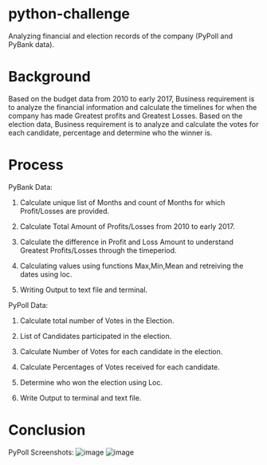 # python-challenge

Analyzing financial and election records of the company (PyPoll and PyBank data).

# Background

Based on the budget data from 2010 to early 2017, Business requirement is to analyze the financial information and calculate the timelines for when the company has made Greatest profits and Greatest Losses. Based on the election data, Business requirement is to analyze and calculate the votes for each candidate, percentage and determine who the winner is.

# Process

PyBank Data: 

1. Calculate unique list of Months and count of Months for which Profit/Losses are provided.

2. Calculate Total Amount of Profits/Losses from 2010 to early 2017.

3. Calculate the difference in Profit and Loss Amount to understand Greatest Profits/Losses through the timeperiod.

4. Calculating values using functions Max,Min,Mean and retreiving the dates using loc.

5. Writing Output to text file and terminal.

PyPoll Data:

1. Calculate total number of Votes in the Election.

2. List of Candidates participated in the election.

3. Calculate Number of Votes for each candidate in the election.

4. Calculate Percentages of Votes received for each candidate.

5. Determine who won the election using Loc.

6. Write Output to terminal and text file. 

# Conclusion
PyPoll Screenshots:
![image](https://user-images.githubusercontent.com/85588653/124538150-256dbf80-dde9-11eb-9faf-4b74b5ce265b.png)
![image](https://user-images.githubusercontent.com/85588653/124538190-328aae80-dde9-11eb-98c6-98ba60b89bd8.png)



